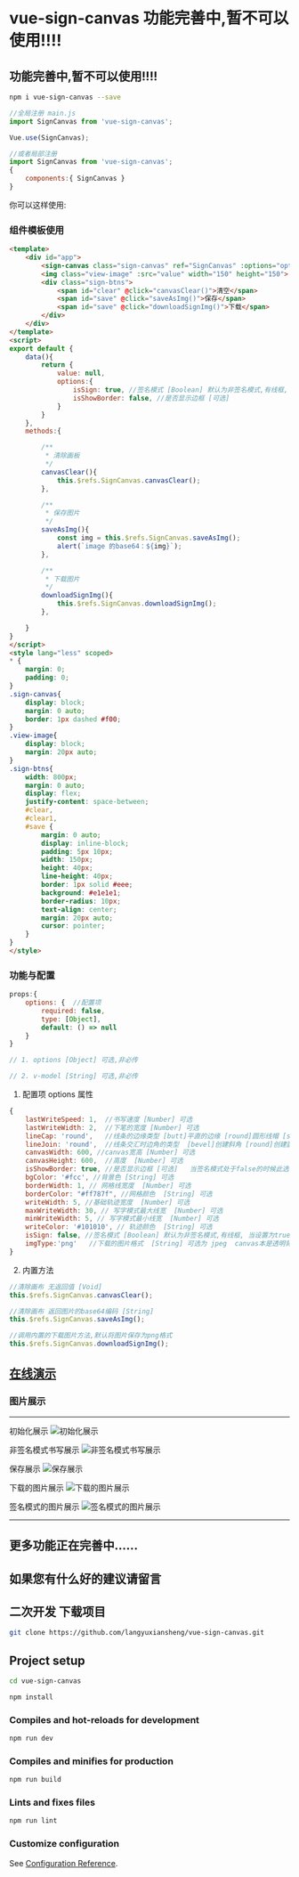 # vue-sign-canvas  功能完善中,暂不可以使用!!!!



## 功能完善中,暂不可以使用!!!!
```bash
npm i vue-sign-canvas --save
```
```javascript
//全局注册 main.js
import SignCanvas from 'vue-sign-canvas';

Vue.use(SignCanvas);

//或者局部注册
import SignCanvas from 'vue-sign-canvas';
{
    components:{ SignCanvas }
}
```

你可以这样使用: 

### 组件模板使用

```html
<template>
    <div id="app">
        <sign-canvas class="sign-canvas" ref="SignCanvas" :options="options" v-model="value"/>
        <img class="view-image" :src="value" width="150" height="150">
        <div class="sign-btns">
            <span id="clear" @click="canvasClear()">清空</span>
            <span id="save" @click="saveAsImg()">保存</span>
            <span id="save" @click="downloadSignImg()">下载</span>
        </div>
    </div>
</template>
<script>
export default {
    data(){
        return {
            value: null,
            options:{
                isSign: true, //签名模式 [Boolean] 默认为非签名模式,有线框, 当设置为true的时候没有任何线框
                isShowBorder: false, //是否显示边框 [可选]
            }
        }
    },
    methods:{

        /**
         * 清除画板
         */
        canvasClear(){
            this.$refs.SignCanvas.canvasClear();
        },

        /**
         * 保存图片
         */
        saveAsImg(){
            const img = this.$refs.SignCanvas.saveAsImg();
            alert(`image 的base64：${img}`);
        },

        /**
         * 下载图片
         */
        downloadSignImg(){
            this.$refs.SignCanvas.downloadSignImg();
        },

    }
}
</script>
<style lang="less" scoped>
* {
    margin: 0;
    padding: 0;
}
.sign-canvas{
    display: block;
    margin: 0 auto;
    border: 1px dashed #f00;
}
.view-image{
    display: block;
    margin: 20px auto;
}
.sign-btns{
    width: 800px;
    margin: 0 auto;
    display: flex;
    justify-content: space-between;
    #clear,
    #clear1,
    #save {
        margin: 0 auto;
        display: inline-block;
        padding: 5px 10px;
        width: 150px;
        height: 40px;
        line-height: 40px;
        border: 1px solid #eee;
        background: #e1e1e1;
        border-radius: 10px;
        text-align: center;
        margin: 20px auto;
        cursor: pointer;
    }
}
</style>

```
### 功能与配置

```javascript
props:{
    options: {  //配置项
        required: false,
        type: [Object],
        default: () => null
    }
}

// 1. options [Object] 可选,非必传

// 2. v-model [String] 可选,非必传

```
1. 配置项 options 属性
```javascript
{
    lastWriteSpeed: 1,  //书写速度 [Number] 可选
    lastWriteWidth: 2,  //下笔的宽度 [Number] 可选
    lineCap: 'round',   //线条的边缘类型 [butt]平直的边缘 [round]圆形线帽 [square]	正方形线帽
    lineJoin: 'round',  //线条交汇时边角的类型  [bevel]创建斜角 [round]创建圆角 [miter]创建尖角。
    canvasWidth: 600, //canvas宽高 [Number] 可选
    canvasHeight: 600,  //高度  [Number] 可选
    isShowBorder: true, //是否显示边框 [可选]   当签名模式处于false的时候此选项才生效
    bgColor: '#fcc', //背景色 [String] 可选
    borderWidth: 1, // 网格线宽度  [Number] 可选
    borderColor: "#ff787f", //网格颜色  [String] 可选
    writeWidth: 5, //基础轨迹宽度  [Number] 可选
    maxWriteWidth: 30, // 写字模式最大线宽  [Number] 可选
    minWriteWidth: 5, // 写字模式最小线宽  [Number] 可选
    writeColor: '#101010', // 轨迹颜色  [String] 可选
    isSign: false, //签名模式 [Boolean] 默认为非签名模式,有线框, 当设置为true的时候没有任何线框
    imgType:'png'   //下载的图片格式  [String] 可选为 jpeg  canvas本是透明背景的
}
```

2. 内置方法
```javascript
//清除画布 无返回值 [Void]
this.$refs.SignCanvas.canvasClear(); 

//清除画布 返回图片的base64编码 [String]
this.$refs.SignCanvas.saveAsImg();

//调用内置的下载图片方法,默认将图片保存为png格式
this.$refs.SignCanvas.downloadSignImg();

```
## [在线演示](https://langyuxiansheng.github.io/vue-license-keyboard/)
### 图片展示 
---

初始化展示
![初始化展示](https://github.com/langyuxiansheng/vue-sign-canvas/blob/master/images/s1.png)

非签名模式书写展示
![非签名模式书写展示](https://github.com/langyuxiansheng/vue-sign-canvas/blob/master/images/s2.png)

保存展示
![保存展示](https://github.com/langyuxiansheng/vue-sign-canvas/blob/master/images/s3.png)

下载的图片展示
![下载的图片展示](https://github.com/langyuxiansheng/vue-sign-canvas/blob/master/images/s4.png)

签名模式的图片展示
![签名模式的图片展示](https://github.com/langyuxiansheng/vue-sign-canvas/blob/master/images/s5.png)

---
## 更多功能正在完善中......
## 如果您有什么好的建议请留言

## 二次开发 下载项目

```bash
git clone https://github.com/langyuxiansheng/vue-sign-canvas.git
```

## Project setup
```bash
cd vue-sign-canvas

npm install
```

### Compiles and hot-reloads for development
```bash
npm run dev
```

### Compiles and minifies for production
```bash
npm run build
```

### Lints and fixes files
```bash
npm run lint
```

### Customize configuration
See [Configuration Reference](https://cli.vuejs.org/config/).
